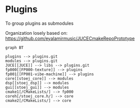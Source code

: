 # Plugins
To group plugins as submodules

Organization losely based on: https://github.com/eyalamirmusic/JUCECmakeRepoPrototype

```mermaid
graph BT

plugins --> plugins.git
modules --> plugins.git
JUCE[[JUCE]] --> libs --> plugins.git
fp000[[FP000-texture]] --> plugins
fp001[[FP001-vibe-machine]] --> plugins
core[[stoej_core]] --> modules
dsp[[stoej_dsp]] --> modules
gui[[stoej_gui]] --> modules
cmake1[/CMakeLists/] --> fp000
coreh[/stoej_core.h/] --> core
cmake2[/CMakeLists/] --> core
```